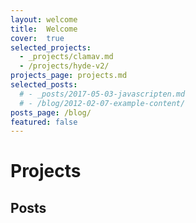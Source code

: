 ```yaml
---
layout: welcome
title:  Welcome
cover:  true
selected_projects:
  - _projects/clamav.md
  - /projects/hyde-v2/
projects_page: projects.md
selected_posts:
  # - _posts/2017-05-03-javascripten.md
  # - /blog/2012-02-07-example-content/
posts_page: /blog/
featured: false
---
```


# Projects

<!--projects-->

## Posts

<!--posts_list-->
